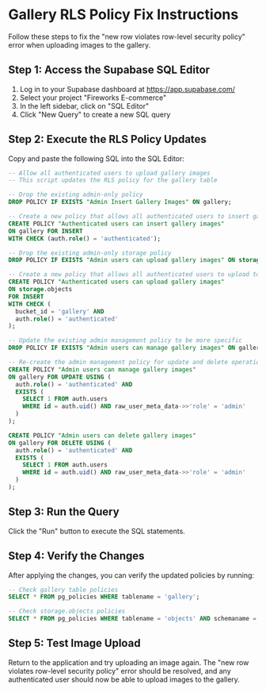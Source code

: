 # Gallery RLS Policy Fix Instructions

Follow these steps to fix the "new row violates row-level security policy" error when uploading images to the gallery.

## Step 1: Access the Supabase SQL Editor

1. Log in to your Supabase dashboard at https://app.supabase.com/
2. Select your project "Fireworks E-commerce"
3. In the left sidebar, click on "SQL Editor"
4. Click "New Query" to create a new SQL query

## Step 2: Execute the RLS Policy Updates

Copy and paste the following SQL into the SQL Editor:

```sql
-- Allow all authenticated users to upload gallery images
-- This script updates the RLS policy for the gallery table

-- Drop the existing admin-only policy
DROP POLICY IF EXISTS "Admin Insert Gallery Images" ON gallery;

-- Create a new policy that allows all authenticated users to insert gallery images
CREATE POLICY "Authenticated users can insert gallery images"
ON gallery FOR INSERT
WITH CHECK (auth.role() = 'authenticated');

-- Drop the existing admin-only storage policy
DROP POLICY IF EXISTS "Admin users can upload gallery images" ON storage.objects;

-- Create a new policy that allows all authenticated users to upload to gallery bucket
CREATE POLICY "Authenticated users can upload gallery images"
ON storage.objects
FOR INSERT
WITH CHECK (
  bucket_id = 'gallery' AND
  auth.role() = 'authenticated'
);

-- Update the existing admin management policy to be more specific
DROP POLICY IF EXISTS "Admin users can manage gallery images" ON gallery;

-- Re-create the admin management policy for update and delete operations
CREATE POLICY "Admin users can manage gallery images" 
ON gallery FOR UPDATE USING (
  auth.role() = 'authenticated' AND 
  EXISTS (
    SELECT 1 FROM auth.users
    WHERE id = auth.uid() AND raw_user_meta_data->>'role' = 'admin'
  )
);

CREATE POLICY "Admin users can delete gallery images" 
ON gallery FOR DELETE USING (
  auth.role() = 'authenticated' AND 
  EXISTS (
    SELECT 1 FROM auth.users
    WHERE id = auth.uid() AND raw_user_meta_data->>'role' = 'admin'
  )
);
```

## Step 3: Run the Query

Click the "Run" button to execute the SQL statements.

## Step 4: Verify the Changes

After applying the changes, you can verify the updated policies by running:

```sql
-- Check gallery table policies
SELECT * FROM pg_policies WHERE tablename = 'gallery';

-- Check storage.objects policies
SELECT * FROM pg_policies WHERE tablename = 'objects' AND schemaname = 'storage';
```

## Step 5: Test Image Upload

Return to the application and try uploading an image again. The "new row violates row-level security policy" error should be resolved, and any authenticated user should now be able to upload images to the gallery.
